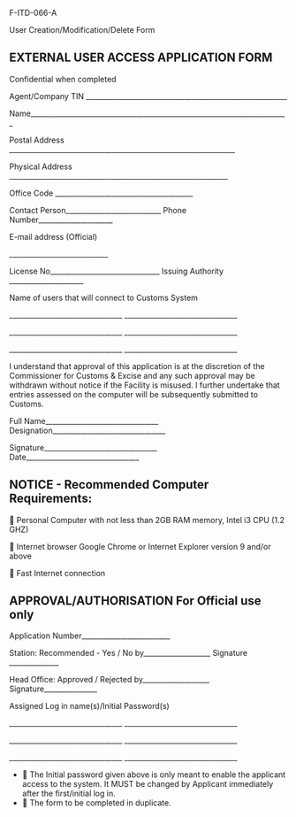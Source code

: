 <!-- image -->

F-ITD-066-A

User Creation/Modification/Delete Form

## EXTERNAL USER ACCESS APPLICATION FORM

Confidential when completed

Agent/Company TIN         \_\_\_\_\_\_\_\_\_\_\_\_\_\_\_\_\_\_\_\_\_\_\_\_\_\_\_\_\_\_\_\_\_\_\_\_\_\_\_\_\_\_\_\_\_\_\_\_\_\_\_\_\_\_\_\_\_

Name\_\_\_\_\_\_\_\_\_\_\_\_\_\_\_\_\_\_\_\_\_\_\_\_\_\_\_\_\_\_\_\_\_\_\_\_\_\_\_\_\_\_\_\_\_\_\_\_\_\_\_\_\_\_\_\_\_\_\_\_\_\_\_\_\_\_\_\_\_\_\_\_\_

Postal Address   \_\_\_\_\_\_\_\_\_\_\_\_\_\_\_\_\_\_\_\_\_\_\_\_\_\_\_\_\_\_\_\_\_\_\_\_\_\_\_\_\_\_\_\_\_\_\_\_\_\_\_\_\_\_\_\_\_\_\_\_\_\_\_\_

Physical Address    \_\_\_\_\_\_\_\_\_\_\_\_\_\_\_\_\_\_\_\_\_\_\_\_\_\_\_\_\_\_\_\_\_\_\_\_\_\_\_\_\_\_\_\_\_\_\_\_\_\_\_\_\_\_\_\_\_\_\_\_\_\_

Office Code             \_\_\_\_\_\_\_\_\_\_\_\_\_\_\_\_\_\_\_\_\_\_\_\_\_\_\_\_\_\_\_\_\_\_\_\_\_\_\_

Contact Person\_\_\_\_\_\_\_\_\_\_\_\_\_\_\_\_\_\_\_\_\_\_\_\_\_\_\_          Phone Number\_\_\_\_\_\_\_\_\_\_\_\_\_\_\_\_\_\_\_\_\_

E-mail address (Official)

\_\_\_\_\_\_\_\_\_\_\_\_\_\_\_\_\_\_\_\_\_\_\_\_\_\_\_\_

License No\_\_\_\_\_\_\_\_\_\_\_\_\_\_\_\_\_\_\_\_\_\_\_\_\_\_\_\_\_\_\_      Issuing Authority \_\_\_\_\_\_\_\_\_\_\_\_\_\_\_\_\_\_\_\_\_

Name of users that will connect to Customs System

\_\_\_\_\_\_\_\_\_\_\_\_\_\_\_\_\_\_\_\_\_\_\_\_\_\_\_\_\_\_\_\_                               \_\_\_\_\_\_\_\_\_\_\_\_\_\_\_\_\_\_\_\_\_\_\_\_\_\_\_\_\_\_\_\_

\_\_\_\_\_\_\_\_\_\_\_\_\_\_\_\_\_\_\_\_\_\_\_\_\_\_\_\_\_\_\_\_                               \_\_\_\_\_\_\_\_\_\_\_\_\_\_\_\_\_\_\_\_\_\_\_\_\_\_\_\_\_\_\_\_

\_\_\_\_\_\_\_\_\_\_\_\_\_\_\_\_\_\_\_\_\_\_\_\_\_\_\_\_\_\_\_\_                               \_\_\_\_\_\_\_\_\_\_\_\_\_\_\_\_\_\_\_\_\_\_\_\_\_\_\_\_\_\_\_\_

I understand that approval of this application is at the discretion of the Commissioner for Customs &amp; Excise and any such approval may be withdrawn without notice if the Facility is misused. I further undertake that entries assessed on the computer will be subsequently submitted to Customs.

Full Name\_\_\_\_\_\_\_\_\_\_\_\_\_\_\_\_\_\_\_\_\_\_\_\_\_\_\_\_\_\_\_\_ Designation\_\_\_\_\_\_\_\_\_\_\_\_\_\_\_\_\_\_\_\_\_\_\_\_\_\_\_\_\_\_\_\_

Signature\_\_\_\_\_\_\_\_\_\_\_\_\_\_\_\_\_\_\_\_\_\_\_\_\_\_\_\_\_\_\_\_              Date\_\_\_\_\_\_\_\_\_\_\_\_\_\_\_\_\_\_\_\_\_\_\_\_\_\_\_\_\_\_\_\_

## NOTICE - Recommended Computer Requirements:

 Personal Computer with not less than 2GB RAM memory, Intel i3 CPU (1.2 GHZ)

 Internet browser Google Chrome or Internet Explorer version 9 and/or above

 Fast Internet connection

## APPROVAL/AUTHORISATION For Official use only

Application Number\_\_\_\_\_\_\_\_\_\_\_\_\_\_\_\_\_\_\_\_\_\_\_\_\_

Station: Recommended - Yes / No by\_\_\_\_\_\_\_\_\_\_\_\_\_\_\_\_\_\_\_           Signature \_\_\_\_\_\_\_\_\_\_\_\_\_\_

Head Office: Approved / Rejected by\_\_\_\_\_\_\_\_\_\_\_\_\_\_\_\_\_\_\_            Signature\_\_\_\_\_\_\_\_\_\_\_\_\_\_\_

Assigned Log in name(s)/Initial Password(s)

\_\_\_\_\_\_\_\_\_\_\_\_\_\_\_\_\_\_\_\_\_\_\_\_\_\_\_\_\_\_\_\_                               \_\_\_\_\_\_\_\_\_\_\_\_\_\_\_\_\_\_\_\_\_\_\_\_\_\_\_\_\_\_\_\_

\_\_\_\_\_\_\_\_\_\_\_\_\_\_\_\_\_\_\_\_\_\_\_\_\_\_\_\_\_\_\_\_                               \_\_\_\_\_\_\_\_\_\_\_\_\_\_\_\_\_\_\_\_\_\_\_\_\_\_\_\_\_\_\_\_

\_\_\_\_\_\_\_\_\_\_\_\_\_\_\_\_\_\_\_\_\_\_\_\_\_\_\_\_\_\_\_\_                               \_\_\_\_\_\_\_\_\_\_\_\_\_\_\_\_\_\_\_\_\_\_\_\_\_\_\_\_\_\_\_\_

-  The Initial password given above is only meant to enable the applicant access to the system. It MUST be changed by Applicant immediately after the first/initial log in.
-  The form to be completed in duplicate.